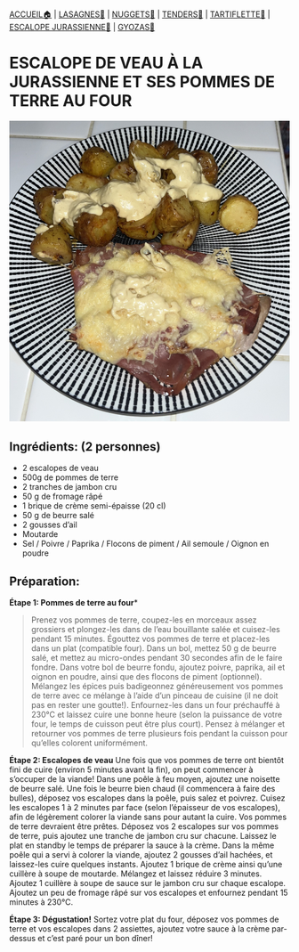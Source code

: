 [ACCUEIL🏠](index.md) | [LASAGNES🍝](lasagnes.md) | [NUGGETS🍗](nuggets.md) | [TENDERS🍗](tenders.md) | [TARTIFLETTE🧀](tartiflette.md) | [ESCALOPE JURASSIENNE🥩](escalope.md) | [GYOZAS🥟](gyozas.md)

# ESCALOPE DE VEAU À LA JURASSIENNE ET SES POMMES DE TERRE AU FOUR

![](IMAGES/Escalope.jpg)

## Ingrédients: (2 personnes)
* 2 escalopes de veau
* 500g de pommes de terre
* 2 tranches de jambon cru
* 50 g de fromage râpé
* 1 brique de crème semi-épaisse (20 cl)
* 50 g de beurre salé
* 2 gousses d’ail
* Moutarde
* Sel / Poivre / Paprika / Flocons de piment / Ail semoule / Oignon en poudre

## Préparation:
**Étape 1: Pommes de terre au four***
> Prenez vos pommes de terre, coupez-les en morceaux assez grossiers et plongez-les dans de l’eau bouillante salée et cuisez-les pendant 15 minutes. Égouttez vos pommes de terre et placez-les dans un plat (compatible four). Dans un bol, mettez 50 g de beurre salé, et mettez au micro-ondes pendant 30 secondes afin de le faire fondre. Dans votre bol de beurre fondu, ajoutez poivre, paprika, ail et oignon en poudre, ainsi que des flocons de piment (optionnel). Mélangez les épices puis badigeonnez généreusement vos pommes de terre avec ce mélange à l’aide d’un pinceau de cuisine (il ne doit pas en rester une goutte!). Enfournez-les dans un four préchauffé à 230°C et laissez cuire une bonne heure (selon la puissance de votre four, le temps de cuisson peut être plus court). Pensez à mélanger et retourner vos pommes de terre plusieurs fois pendant la cuisson pour qu’elles colorent uniformément.


**Étape 2: Escalopes de veau**
Une fois que vos pommes de terre ont bientôt fini de cuire (environ 5 minutes avant la fin), on peut commencer à s’occuper de la viande! Dans une poêle à feu moyen, ajoutez une noisette de beurre salé. Une fois le beurre bien chaud (il commencera à faire des bulles), déposez vos escalopes dans la poêle, puis salez et poivrez. Cuisez les escalopes 1 à 2 minutes par face (selon l’épaisseur de vos escalopes), afin de légèrement colorer la viande sans pour autant la cuire. Vos pommes de terre devraient être prêtes. Déposez vos 2 escalopes sur vos pommes de terre, puis ajoutez une tranche de jambon cru sur chacune. Laissez le plat en standby le temps de préparer la sauce à la crème. Dans la même poêle qui a servi à colorer la viande, ajoutez 2 gousses d’ail hachées, et laissez-les cuire quelques instants. Ajoutez 1 brique de crème ainsi qu’une cuillère à soupe de moutarde. Mélangez et laissez réduire 3 minutes. Ajoutez 1 cuillère à soupe de sauce sur le jambon cru sur chaque escalope. Ajoutez un peu de fromage râpé sur vos escalopes et enfournez pendant 15 minutes à 230°C.


**Étape 3: Dégustation!**
Sortez votre plat du four, déposez vos pommes de terre et vos escalopes dans 2 assiettes, ajoutez votre sauce à la crème par-dessus et c’est paré pour un bon dîner!
